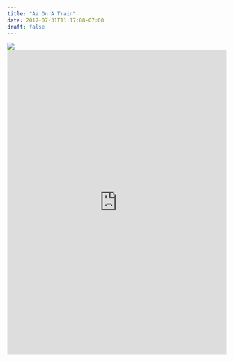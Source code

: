 ```yaml
---
title: "Aa On A Train"
date: 2017-07-31T11:17:08-07:00
draft: false
---
```


<img src="/images/drunk-caltrain.jpg">

<iframe width="100%" height="700" scrolling="no" frameborder="no" src="https://w.soundcloud.com/player/?url=https%3A//api.soundcloud.com/playlists/363926693&amp;color=%23ff5500&amp;auto_play=false&amp;hide_related=false&amp;show_comments=true&amp;show_user=true&amp;show_reposts=false&amp;show_teaser=true&amp;visual=true"></iframe>

